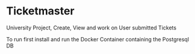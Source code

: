 # Ticketmaster
University Project, Create, View and work on User submitted Tickets

To run first install and run the Docker Container containing the Postgresql DB
